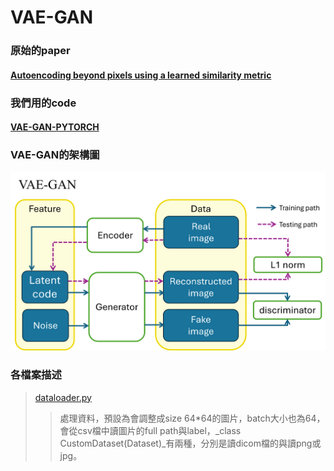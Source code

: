 VAE-GAN
===
### 原始的paper
#### [Autoencoding beyond pixels using a learned similarity metric](https://arxiv.org/pdf/1512.09300.pdf "游標顯示")
### 我們用的code  
#### [VAE-GAN-PYTORCH](https://github.com/rishabhd786/VAE-GAN-PYTORCH?source=post_page-----8f9db4aeb7a2-------------------------------- "游標顯示")

### VAE-GAN的架構圖
![](VAE-GAN.png)  

### 各檔案描述
> [dataloader.py](dataloader.py "游標顯示")
>> 處理資料，預設為會調整成size 64*64的圖片，batch大小也為64，會從csv檔中讀圖片的full path與label，_class CustomDataset(Dataset)_有兩種，分別是讀dicom檔的與讀png或jpg。


